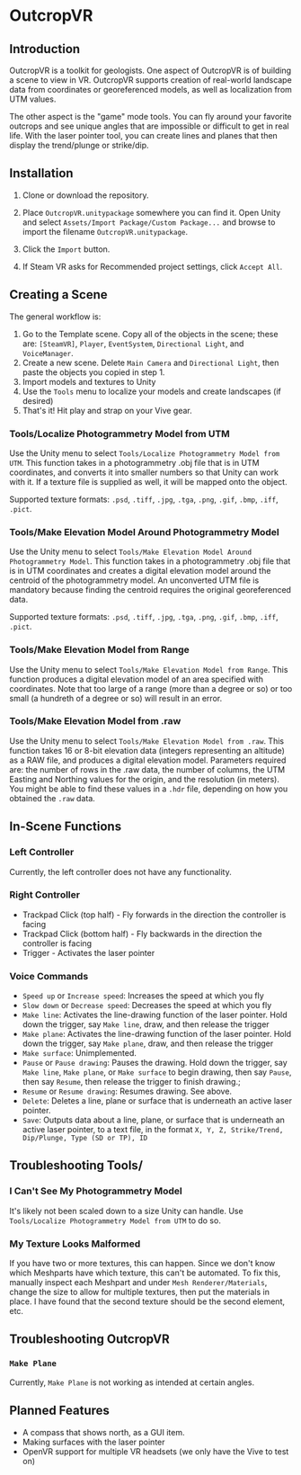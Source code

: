# OutcropVR

## Introduction

OutcropVR is a toolkit for geologists.  One aspect of OutcropVR is of building a scene to view in VR.  OutcropVR supports creation of real-world landscape data from coordinates or georeferenced models, as well as localization from UTM values. 


The other aspect is the "game" mode tools.  You can fly around your favorite outcrops and see unique angles that are impossible or difficult to get in real life.  With the laser pointer tool, you can create lines and planes that then display the trend/plunge or strike/dip.  


## Installation

1. Clone or download the repository.

2. Place `OutcropVR.unitypackage` somewhere you can find it.  Open Unity and select `Assets/Import Package/Custom Package...` and browse to import the filename `OutcropVR.unitypackage`.

3. Click the `Import` button.

4. If Steam VR asks for Recommended project settings, click `Accept All`.

## Creating a Scene

The general workflow is:

1. Go to the Template scene.  Copy all of the objects in the scene; these are: `[SteamVR]`, `Player`, `EventSystem`, `Directional Light`, and `VoiceManager`.
2. Create a new scene.  Delete `Main Camera` and `Directional Light`, then paste the objects you copied in step 1.
3. Import models and textures to Unity
4. Use the `Tools` menu to localize your models and create landscapes (if desired)
5. That's it!  Hit play and strap on your Vive gear.

### Tools/Localize Photogrammetry Model from UTM

Use the Unity menu to select `Tools/Localize Photogrammetry Model from UTM`.
This function takes in a photogrammetry .obj file that is in UTM coordinates, and converts it into smaller numbers so that Unity can work with it.  If a texture file is supplied as well, it will be mapped onto the object.

Supported texture formats: `.psd`, `.tiff`, `.jpg`, `.tga`, `.png`, `.gif`, `.bmp`, `.iff`, `.pict`.

### Tools/Make Elevation Model Around Photogrammetry Model

Use the Unity menu to select `Tools/Make Elevation Model Around Photogrammetry Model`.  This function takes in a photogrammetry .obj file that is in UTM coordinates and creates a digital elevation model around the centroid of the photogrammetry model.  An unconverted UTM file is mandatory because finding the centroid requires the original georeferenced data.

Supported texture formats: `.psd`, `.tiff`, `.jpg`, `.tga`, `.png`, `.gif`, `.bmp`, `.iff`, `.pict`.

### Tools/Make Elevation Model from Range

Use the Unity menu to select `Tools/Make Elevation Model from Range`.  This function produces a digital elevation model of an area specified with coordinates.  Note that too large of a range (more than a degree or so) or too small (a hundreth of a degree or so) will result in an error.

### Tools/Make Elevation Model from .raw

Use the Unity menu to select `Tools/Make Elevation Model from .raw`.  This function takes 16 or 8-bit elevation data (integers representing an altitude) as a RAW file, and produces a digital elevation model.  Parameters required are: the number of rows in the .raw data, the number of columns, the UTM Easting and Northing values for the origin, and the resolution (in meters).  You might be able to find these values in a `.hdr` file, depending on how you obtained the `.raw` data.

## In-Scene Functions

### Left Controller

Currently, the left controller does not have any functionality.

### Right Controller

* Trackpad Click (top half) - Fly forwards in the direction the controller is facing
* Trackpad Click (bottom half) - Fly backwards in the direction the controller is facing
* Trigger - Activates the laser pointer

### Voice Commands

* `Speed up` or `Increase speed`: Increases the speed at which you fly
* `Slow down` or `Decrease speed`: Decreases the speed at which you fly
* `Make line`: Activates the line-drawing function of the laser pointer. Hold down the trigger, say `Make line`, draw, and then release the trigger 
* `Make plane`: Activates the line-drawing function of the laser pointer. Hold down the trigger, say `Make plane`, draw, and then release the trigger
* `Make surface`: Unimplemented.
* `Pause` or `Pause drawing`: Pauses the drawing.  Hold down the trigger, say `Make line`, `Make plane`, or `Make surface` to begin drawing, then say `Pause`, then say `Resume`, then release the trigger to finish drawing.;
* `Resume` or `Resume drawing`: Resumes drawing.  See above.
* `Delete`: Deletes a line, plane or surface that is underneath an active laser pointer.
* `Save`: Outputs data about a line, plane, or surface that is underneath an active laser pointer, to a text file, in the format `X, Y, Z, Strike/Trend, Dip/Plunge, Type (SD or TP), ID`

## Troubleshooting Tools/

### I Can't See My Photogrammetry Model

It's likely not been scaled down to a size Unity can handle.  Use `Tools/Localize Photogrammetry Model from UTM` to do so.

### My Texture Looks Malformed

If you have two or more textures, this can happen.  Since we don't know which Meshparts have which texture, this can't be automated.  To fix this, manually inspect each Meshpart and under `Mesh Renderer/Materials`, change the size to allow for multiple textures, then put the materials in place.  I have found that the second texture should be the second element, etc.

## Troubleshooting OutcropVR

### `Make Plane`
Currently, `Make Plane` is not working as intended at certain angles. 

## Planned Features

* A compass that shows north, as a GUI item.
* Making surfaces with the laser pointer
* OpenVR support for multiple VR headsets (we only have the Vive to test on)
